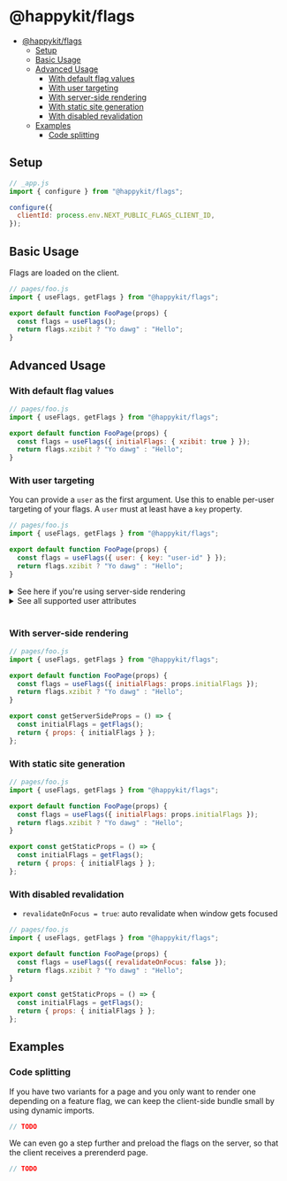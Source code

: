 # @happykit/flags

- [@happykit/flags](#happykitflags)
  - [Setup](#setup)
  - [Basic Usage](#basic-usage)
  - [Advanced Usage](#advanced-usage)
    - [With default flag values](#with-default-flag-values)
    - [With user targeting](#with-user-targeting)
    - [With server-side rendering](#with-server-side-rendering)
    - [With static site generation](#with-static-site-generation)
    - [With disabled revalidation](#with-disabled-revalidation)
  - [Examples](#examples)
    - [Code splitting](#code-splitting)

## Setup

```js
// _app.js
import { configure } from "@happykit/flags";

configure({
  clientId: process.env.NEXT_PUBLIC_FLAGS_CLIENT_ID,
});
```

## Basic Usage

Flags are loaded on the client.

```js
// pages/foo.js
import { useFlags, getFlags } from "@happykit/flags";

export default function FooPage(props) {
  const flags = useFlags();
  return flags.xzibit ? "Yo dawg" : "Hello";
}
```

## Advanced Usage

### With default flag values

```js
// pages/foo.js
import { useFlags, getFlags } from "@happykit/flags";

export default function FooPage(props) {
  const flags = useFlags({ initialFlags: { xzibit: true } });
  return flags.xzibit ? "Yo dawg" : "Hello";
}
```

### With user targeting

You can provide a `user` as the first argument. Use this to enable per-user targeting of your flags. A `user` must at least have a `key` property.

```js
// pages/foo.js
import { useFlags, getFlags } from "@happykit/flags";

export default function FooPage(props) {
  const flags = useFlags({ user: { key: "user-id" } });
  return flags.xzibit ? "Yo dawg" : "Hello";
}
```

<details>
<summary>See here if you're using server-side rendering</summary>

Or if you're using [prerendering](#with-server-side-rendering)

```js
// pages/foo.js
import { useFlags, getFlags } from "@happykit/flags";

export default function FooPage(props) {
  const flags = useFlags({
    user: props.user,
    initialFlags: props.initialFlags,
  });
  return flags.xzibit ? "Yo dawg" : "Hello";
}

export const getServerSideProps = () => {
  const user = { key: "user-id" };
  const initialFlags = getFlags(user);
  return { props: { user, initialFlags } };
};
```

</details>

<details>

<summary>See all supported user attributes</summary>

Provide any of these attributes to store them in HappyKit. You will be able to use them for targeting specific users based on rules later on.

- `key` _(string)_: Unique key for this user
- `email` _(string)_: Email-Address
- `name` _(string)_: Full name or nickname
- `avatar` _(string)_: URL to users profile picture
- `country` _(string)_: Two-letter uppercase country-code of user's county, see [ISO 3166-1](https://en.wikipedia.org/wiki/ISO_3166-1)

</details>

<br />

### With server-side rendering

```js
// pages/foo.js
import { useFlags, getFlags } from "@happykit/flags";

export default function FooPage(props) {
  const flags = useFlags({ initialFlags: props.initialFlags });
  return flags.xzibit ? "Yo dawg" : "Hello";
}

export const getServerSideProps = () => {
  const initialFlags = getFlags();
  return { props: { initialFlags } };
};
```

### With static site generation

```js
// pages/foo.js
import { useFlags, getFlags } from "@happykit/flags";

export default function FooPage(props) {
  const flags = useFlags({ initialFlags: props.initialFlags });
  return flags.xzibit ? "Yo dawg" : "Hello";
}

export const getStaticProps = () => {
  const initialFlags = getFlags();
  return { props: { initialFlags } };
};
```

### With disabled revalidation

- `revalidateOnFocus = true`: auto revalidate when window gets focused

```js
// pages/foo.js
import { useFlags, getFlags } from "@happykit/flags";

export default function FooPage(props) {
  const flags = useFlags({ revalidateOnFocus: false });
  return flags.xzibit ? "Yo dawg" : "Hello";
}

export const getStaticProps = () => {
  const initialFlags = getFlags();
  return { props: { initialFlags } };
};
```

## Examples

### Code splitting

If you have two variants for a page and you only want to render one depending on a feature flag, we can keep the client-side bundle small by using dynamic imports.

```js
// TODO
```

We can even go a step further and preload the flags on the server, so that the client receives a prerenderd page.

```js
// TODO
```
